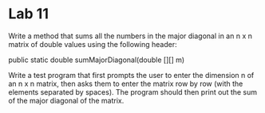 Lab 11
======

Write a method  that sums  all the numbers in the major diagonal in an n x n 
matrix of double  values  using the following header:

public static  double  sumMajorDiagonal(double [][] m)

Write a test program  that first prompts the user to enter the dimension n of 
an n x n matrix, then asks them to enter the matrix row by row (with the 
elements  separated by spaces). The program  should then print out the sum  
of the major diagonal of the matrix.
